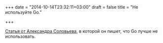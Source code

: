 +++
date = "2014-10-14T23:32:11+03:00"
draft = false
title = "Не используйте Go."

+++

<p><a href="http://solovyov.net/blog/2014/when-to-use-go/">Статья от Александра Соловьева</a>, в которой он пишет, что Go лучше не использовать.</p>

